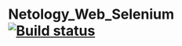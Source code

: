 # Netology_Web_Selenium [![Build status](https://ci.appveyor.com/api/projects/status/yx1xd2gxslxcl8yd?svg=true)](https://ci.appveyor.com/project/Ishukov/netology-web-selenium)
